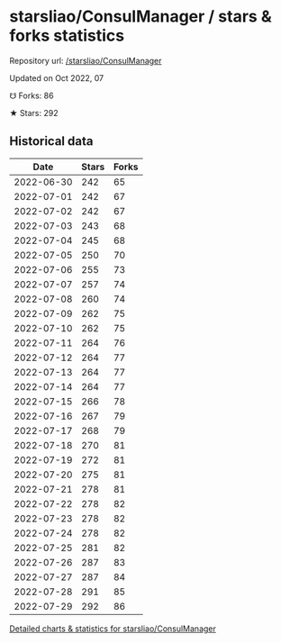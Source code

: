 # starsliao/ConsulManager / stars & forks statistics

Repository url: [/starsliao/ConsulManager](https://github.com/starsliao/ConsulManager)

Updated on Oct 2022, 07

☋ Forks: 86

★ Stars: 292

## Historical data
| Date | Stars | Forks |
|------|-------|-------|
| 2022-06-30 | 242 | 65 | 
| 2022-07-01 | 242 | 67 | 
| 2022-07-02 | 242 | 67 | 
| 2022-07-03 | 243 | 68 | 
| 2022-07-04 | 245 | 68 | 
| 2022-07-05 | 250 | 70 | 
| 2022-07-06 | 255 | 73 | 
| 2022-07-07 | 257 | 74 | 
| 2022-07-08 | 260 | 74 | 
| 2022-07-09 | 262 | 75 | 
| 2022-07-10 | 262 | 75 | 
| 2022-07-11 | 264 | 76 | 
| 2022-07-12 | 264 | 77 | 
| 2022-07-13 | 264 | 77 | 
| 2022-07-14 | 264 | 77 | 
| 2022-07-15 | 266 | 78 | 
| 2022-07-16 | 267 | 79 | 
| 2022-07-17 | 268 | 79 | 
| 2022-07-18 | 270 | 81 | 
| 2022-07-19 | 272 | 81 | 
| 2022-07-20 | 275 | 81 | 
| 2022-07-21 | 278 | 81 | 
| 2022-07-22 | 278 | 82 | 
| 2022-07-23 | 278 | 82 | 
| 2022-07-24 | 278 | 82 | 
| 2022-07-25 | 281 | 82 | 
| 2022-07-26 | 287 | 83 | 
| 2022-07-27 | 287 | 84 | 
| 2022-07-28 | 291 | 85 | 
| 2022-07-29 | 292 | 86 | 


[Detailed charts & statistics for starsliao/ConsulManager](https://reviewgithub.com/rep/starsliao/ConsulManager)
